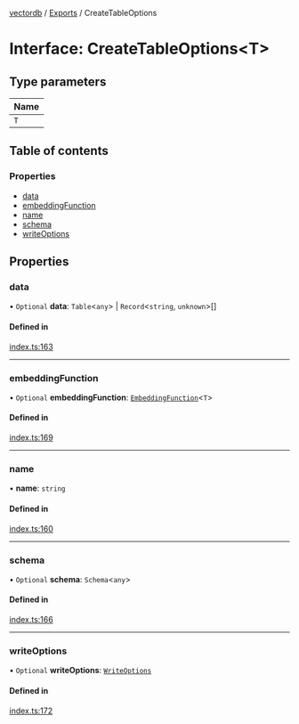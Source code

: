 [vectordb](../README.md) / [Exports](../modules.md) / CreateTableOptions

# Interface: CreateTableOptions\<T\>

## Type parameters

| Name |
| :------ |
| `T` |

## Table of contents

### Properties

- [data](CreateTableOptions.md#data)
- [embeddingFunction](CreateTableOptions.md#embeddingfunction)
- [name](CreateTableOptions.md#name)
- [schema](CreateTableOptions.md#schema)
- [writeOptions](CreateTableOptions.md#writeoptions)

## Properties

### data

• `Optional` **data**: `Table`\<`any`\> \| `Record`\<`string`, `unknown`\>[]

#### Defined in

[index.ts:163](https://github.com/lancedb/lancedb/blob/92179835/node/src/index.ts#L163)

___

### embeddingFunction

• `Optional` **embeddingFunction**: [`EmbeddingFunction`](EmbeddingFunction.md)\<`T`\>

#### Defined in

[index.ts:169](https://github.com/lancedb/lancedb/blob/92179835/node/src/index.ts#L169)

___

### name

• **name**: `string`

#### Defined in

[index.ts:160](https://github.com/lancedb/lancedb/blob/92179835/node/src/index.ts#L160)

___

### schema

• `Optional` **schema**: `Schema`\<`any`\>

#### Defined in

[index.ts:166](https://github.com/lancedb/lancedb/blob/92179835/node/src/index.ts#L166)

___

### writeOptions

• `Optional` **writeOptions**: [`WriteOptions`](WriteOptions.md)

#### Defined in

[index.ts:172](https://github.com/lancedb/lancedb/blob/92179835/node/src/index.ts#L172)
